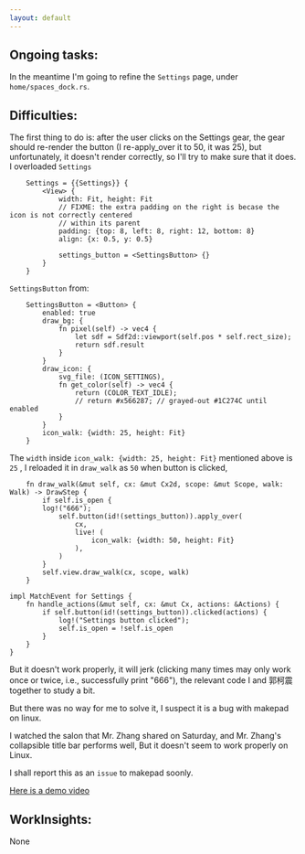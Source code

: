 ```yaml
---
layout: default
---
```


## Ongoing tasks:
In the meantime I'm going to refine the `Settings` page, under `home/spaces_dock.rs`.

## Difficulties:
The first thing to do is: after the user clicks on the Settings gear, the gear should re-render the button (I re-apply_over it to 50, it was 25), but unfortunately, it doesn't render correctly, so I'll try to make sure that it does.
I overloaded `Settings`
```
    Settings = {{Settings}} {
        <View> {
            width: Fit, height: Fit
            // FIXME: the extra padding on the right is becase the icon is not correctly centered
            // within its parent
            padding: {top: 8, left: 8, right: 12, bottom: 8}
            align: {x: 0.5, y: 0.5}

            settings_button = <SettingsButton> {}
        }
    }
```
`SettingsButton` from:
```
    SettingsButton = <Button> {
        enabled: true
        draw_bg: {
            fn pixel(self) -> vec4 {
                let sdf = Sdf2d::viewport(self.pos * self.rect_size);
                return sdf.result
            }
        }
        draw_icon: {
            svg_file: (ICON_SETTINGS),
            fn get_color(self) -> vec4 {
                return (COLOR_TEXT_IDLE);
                // return #x566287; // grayed-out #1C274C until enabled
            }
        }
        icon_walk: {width: 25, height: Fit}
    }
```
The `width` inside `icon_walk: {width: 25, height: Fit}` mentioned above is `25` , I reloaded it in `draw_walk` as `50` when button is clicked,
```
    fn draw_walk(&mut self, cx: &mut Cx2d, scope: &mut Scope, walk: Walk) -> DrawStep {
        if self.is_open {
        log!("666");
            self.button(id!(settings_button)).apply_over(
                cx,
                live! (
                    icon_walk: {width: 50, height: Fit}
                ),
            )
        }
        self.view.draw_walk(cx, scope, walk)
    }
```
```
impl MatchEvent for Settings {
    fn handle_actions(&mut self, cx: &mut Cx, actions: &Actions) {
        if self.button(id!(settings_button)).clicked(actions) {
            log!("Settings button clicked");
            self.is_open = !self.is_open
        }
    }
}

```
But it doesn't work properly, it will jerk (clicking many times may only work once or twice, i.e., successfully print "666"), the relevant code I and 郭柯震 together to study a bit.

But there was no way for me to solve it, I suspect it is a bug with makepad on linux.

I watched the salon that Mr. Zhang shared on Saturday, and Mr. Zhang's collapsible title bar performs well, But it doesn't seem to work properly on Linux.

I shall report this as an `issue` to makepad soonly.

[Here is a demo video](https://github.com/Demolemon11/Demolemon11.github.io/blob/hotfix/statics/2024-10-14_21-29-59.webm)

## WorkInsights:
None
